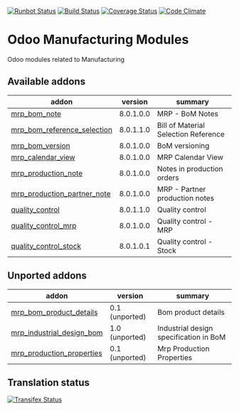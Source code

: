 [![Runbot Status](https://runbot.odoo-community.org/runbot/badge/flat/129/8.0.svg)](https://runbot.odoo-community.org/runbot/repo/github-com-oca-manufacture-129)
[![Build Status](https://travis-ci.org/OCA/manufacture.svg?branch=8.0)](https://travis-ci.org/OCA/manufacture)
[![Coverage Status](https://coveralls.io/repos/OCA/manufacture/badge.png?branch=8.0)](https://coveralls.io/r/OCA/manufacture?branch=8.0)
[![Code Climate](https://codeclimate.com/github/OCA/manufacture/badges/gpa.svg)](https://codeclimate.com/github/OCA/manufacture)


Odoo Manufacturing Modules
==========================

Odoo modules related to Manufacturing

[//]: # (addons)
Available addons
----------------
addon | version | summary
--- | --- | ---
[mrp_bom_note](mrp_bom_note/) | 8.0.1.0.0 | MRP - BoM Notes
[mrp_bom_reference_selection](mrp_bom_reference_selection/) | 8.0.1.1.0 | Bill of Material Selection Reference
[mrp_bom_version](mrp_bom_version/) | 8.0.1.0.0 | BoM versioning
[mrp_calendar_view](mrp_calendar_view/) | 8.0.1.0.0 | MRP Calendar View
[mrp_production_note](mrp_production_note/) | 8.0.1.0.0 | Notes in production orders
[mrp_production_partner_note](mrp_production_partner_note/) | 8.0.1.0.0 | MRP - Partner production notes
[quality_control](quality_control/) | 8.0.1.1.0 | Quality control
[quality_control_mrp](quality_control_mrp/) | 8.0.1.0.0 | Quality control - MRP
[quality_control_stock](quality_control_stock/) | 8.0.1.0.1 | Quality control - Stock

Unported addons
---------------
addon | version | summary
--- | --- | ---
[mrp_bom_product_details](mrp_bom_product_details/) | 0.1 (unported) | Bom product details
[mrp_industrial_design_bom](mrp_industrial_design_bom/) | 1.0 (unported) | Industrial design specification in BoM
[mrp_production_properties](mrp_production_properties/) | 0.1 (unported) | Mrp Production Properties

[//]: # (end addons)

Translation status
------------------

[![Transifex Status](https://www.transifex.com/projects/p/OCA-manufacture-8-0/chart/image_png)](https://www.transifex.com/projects/p/OCA-manufacture-8-0)
